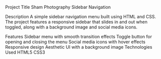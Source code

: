 Project Title
Sham Photography Sidebar Navigation

Description
A simple sidebar navigation menu built using HTML and CSS. The project features a responsive sidebar that slides in and out when toggled, along with a background image and social media icons.

Features
Sidebar menu with smooth transition effects
Toggle button for opening and closing the menu
Social media icons with hover effects
Responsive design
Aesthetic UI with a background image
Technologies Used
HTML5
CSS3

